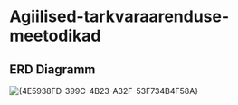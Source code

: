 # Agiilised-tarkvaraarenduse-meetodikad


## ERD Diagramm
![{4E5938FD-399C-4B23-A32F-53F734B4F58A}](https://github.com/user-attachments/assets/933bea5f-8b45-4ab7-864f-448471e524c5)
